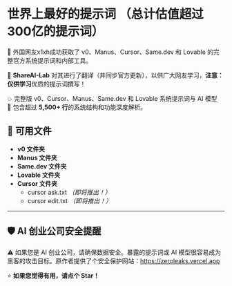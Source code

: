 # 世界上最好的提示词 （总计估值超过300亿的提示词）


🚀 外国网友x1xh成功获取了 v0、Manus、Cursor、Same.dev 和 Lovable 的完整官方系统提示词和内部工具。

💪 **ShareAI-Lab** 对其进行了翻译（并同步官方更新），以供广大网友学习，**注意：仅供学习**优质的提示词撰写！

💥 完整版 v0、Cursor、Manus、Same.dev 和 Lovable 系统提示词与 AI 模型  
📜 包含超过 **5,500+ 行**的系统结构和功能深度解析。  

## 📂 **可用文件**
- **v0 文件夹**  
- **Manus 文件夹**
- **Same.dev 文件夹**
- **Lovable 文件夹**
- **Cursor 文件夹**  
   - cursor ask.txt *（即将推出！）*  
   - cursor edit.txt *（即将推出！）*  

---

## 🛡️ **AI 创业公司安全提醒**
⚠️ 如果您是 AI 创业公司，请确保数据安全。暴露的提示词或 AI 模型很容易成为黑客的攻击目标。原作者提供了个安全保护网站：https://zeroleaks.vercel.app 

⭐ **如果您觉得有用，请点个 Star！** 
